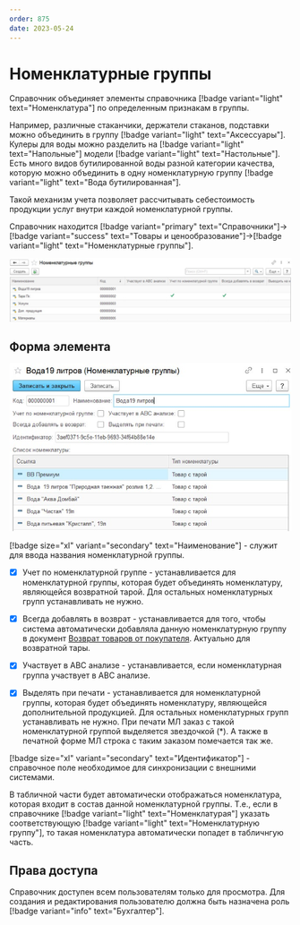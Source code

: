 ```yaml
---
order: 875
date: 2023-05-24
---
```

# Номенклатурные группы

Справочник объединяет элементы справочника [!badge variant="light" text="Номенклатура"] по определенным признакам в группы.

Например, различные стаканчики, держатели стаканов, подставки можно объединить в группу [!badge variant="light" text="Аксессуары"]. Кулеры для воды можно разделить на [!badge variant="light" text="Напольные"] модели [!badge variant="light" text="Настольные"]. Есть много видов бутилированной воды разной категории качества, которую можно объединить в одну номенклатурную группу [!badge variant="light" text="Вода бутилированная"].

Такой механизм учета позволяет рассчитывать себестоимость продукции услуг внутри каждой номенклатурной группы.

Справочник находится [!badge variant="primary" text="Справочники"]->[!badge variant="success" text="Товары и ценообразование"]->[!badge variant="light" text="Номенклатурные группы"].

![Форма списка номенклатурные группы](/images/Форма_списка_номенклатурные_группы.jpg)


## Форма элемента

![](/images/Форма_элемента_номенклатурные_группы.jpg)

[!badge size="xl" variant="secondary" text="Наименование"] - служит для ввода названия номенклатурной группы. 

- [x] Учет по номенклатурной группе - устанавливается для номенклатурной группы, которая будет объединять номенклатуру, являющейся возвратной тарой. Для остальных номенклатурных групп устанавливать не нужно.

- [x] Всегда добавлять в возврат - устанавливается для того, чтобы система автоматически добавляла данную номенклатурную группу в документ [Возврат товаров от покупателя](/2-описание-справочников-и-документов/2-документы/1-документы-по-работе-с-контрагентами/2-возврат-товаров-от-покупателя/). Актуально для возвратной тары.

- [x] Участвует в АВС анализе - устанавливается, если номенклатурная группа участвует в АВС анализе.

- [x] Выделять при печати - устанавливается для номенклатурной группы, которая будет объединять номенклатуру, являющейся дополнительной продукцией. Для остальных номенклатурных групп устанавливать не нужно. При печати МЛ заказ с такой номенклатурной группой выделяется звездочкой (*). А также в печатной форме МЛ строка с таким заказом помечается так же.

[!badge size="xl" variant="secondary" text="Идентификатор"] - справочное поле необходимое для синхронизации с внешними системами.

В табличной части будет автоматически отображаться номенклатура, которая входит в состав данной номенклатурной группы. Т.е., если в справочнике [!badge variant="light" text="Номенклатурая"] указать соответствующую [!badge variant="light" text="Номенклатурную группу"], то такая номенклатура автоматически попадет в табличнгую часть.

## Права доступа

Справочник доступен всем пользователям только для просмотра. Для создания и редактирования пользователю должна быть назначена роль [!badge variant="info" text="Бухгалтер"].


